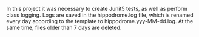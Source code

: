 In this project it was necessary to create Junit5 tests, as well as perform class logging. Logs are saved in the hippodrome.log file, which is renamed every day according to the template to hippodrome.yyy-MM-dd.log. At the same time, files older than 7 days are deleted.
